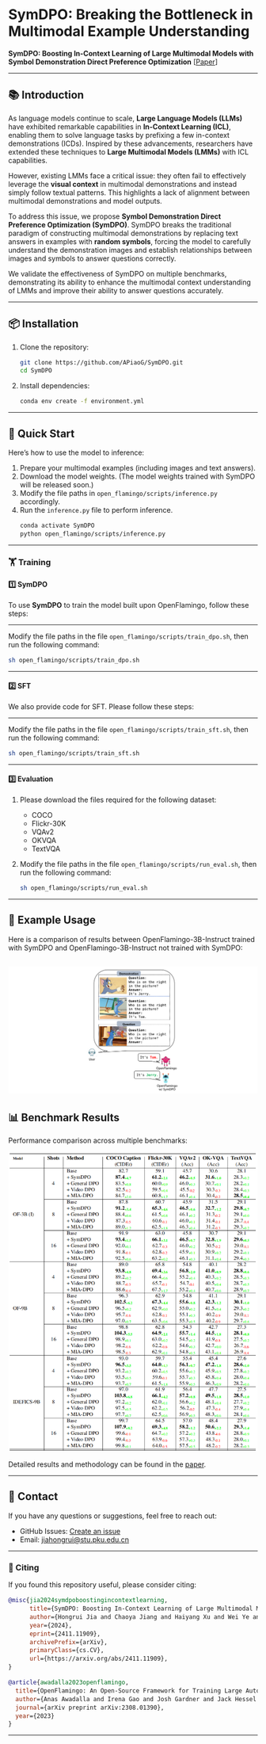 # SymDPO: Breaking the Bottleneck in Multimodal Example Understanding

<!-- ![GitHub stars](https://img.shields.io/github/stars/APiaoG/SymDPO?style=social)
![GitHub forks](https://img.shields.io/github/forks/APiaoG/SymDPO?style=social) -->
<!-- ![License](https://img.shields.io/github/license/APiaoG/SymDPO) -->

**SymDPO: Boosting In-Context Learning of Large Multimodal Models with Symbol Demonstration Direct Preference Optimization** [[Paper](https://arxiv.org/abs/2411.11909)] <br>


---

## 📚 Introduction

As language models continue to scale, **Large Language Models (LLMs)** have exhibited remarkable capabilities in **In-Context Learning (ICL)**, enabling them to solve language tasks by prefixing a few in-context demonstrations (ICDs). Inspired by these advancements, researchers have extended these techniques to **Large Multimodal Models (LMMs)** with ICL capabilities.

However, existing LMMs face a critical issue: they often fail to effectively leverage the **visual context** in multimodal demonstrations and instead simply follow textual patterns. This highlights a lack of alignment between multimodal demonstrations and model outputs.

To address this issue, we propose **Symbol Demonstration Direct Preference Optimization (SymDPO)**. SymDPO breaks the traditional paradigm of constructing multimodal demonstrations by replacing text answers in examples with **random symbols**, forcing the model to carefully understand the demonstration images and establish relationships between images and symbols to answer questions correctly.

We validate the effectiveness of SymDPO on multiple benchmarks, demonstrating its ability to enhance the multimodal context understanding of LMMs and improve their ability to answer questions accurately.

---

<!-- ## 🛠️ Features

- **Improved Multimodal Context Alignment**: By substituting text answers with symbols, SymDPO ensures better alignment between visual context and model outputs.
- **Enhanced Reasoning Capabilities**: SymDPO helps LMMs move beyond textual patterns, leveraging visual context more effectively.
- **Proven Effectiveness**: Validated across multiple benchmarks with significant performance improvements.

--- -->

## 📦 Installation

1. Clone the repository:
   ```bash
   git clone https://github.com/APiaoG/SymDPO.git
   cd SymDPO
   ```

2. Install dependencies:
   ```bash
   conda env create -f environment.yml
   ```

---

## 🚀 Quick Start

Here’s how to use the model to inference:

1. Prepare your multimodal examples (including images and text answers).
2. Download the model weights. (The model weights trained with SymDPO will be released soon.)
3. Modify the file paths in `open_flamingo/scripts/inference.py` accordingly.  
4. Run the `inference.py` file to perform inference.
   ```bash
   conda activate SymDPO
   python open_flamingo/scripts/inference.py
   ```

---

### 🏋️ Training

#### 1️⃣ **SymDPO**

To use **SymDPO** to train the model built upon OpenFlamingo, follow these steps:

---

 Modify the file paths in the file `open_flamingo/scripts/train_dpo.sh`, then run the following command:
   ```bash
   sh open_flamingo/scripts/train_dpo.sh
   ```

---

#### 2️⃣ **SFT**

We also provide code for SFT. Please follow these steps:

---

 Modify the file paths in the file `open_flamingo/scripts/train_sft.sh`, then run the following command:

   ```bash
   sh open_flamingo/scripts/train_sft.sh
   ```

---


#### 3️⃣ **Evaluation**

1. Please download the files required for the following dataset:
   - COCO
   - Flickr-30K
   - VQAv2
   - OKVQA
   - TextVQA

2. Modify the file paths in the file `open_flamingo/scripts/run_eval.sh`, then run the following command:
   ```bash
   sh open_flamingo/scripts/run_eval.sh
   ```

---



## 🧪 Example Usage

Here is a comparison of results between OpenFlamingo-3B-Instruct trained with SymDPO and OpenFlamingo-3B-Instruct not trained with SymDPO:

![example](image/README/example.png)
---

## 📊 Benchmark Results

Performance comparison across multiple benchmarks:

![performence](image/README/performence.png)

Detailed results and methodology can be found in the [paper](https://arxiv.org/abs/2411.11909).

---


<!-- ## 📄 License

This project is licensed under the [MIT License](./LICENSE).

--- -->

## 📧 Contact

If you have any questions or suggestions, feel free to reach out:

- GitHub Issues: [Create an issue](https://github.com/APiaoG/SymDPO/issues)
- Email: jiahongrui@stu.pku.edu.cn

---

### 📝 Citing

If you found this repository useful, please consider citing:

```bibtex
@misc{jia2024symdpoboostingincontextlearning,
      title={SymDPO: Boosting In-Context Learning of Large Multimodal Models with Symbol Demonstration Direct Preference Optimization}, 
      author={Hongrui Jia and Chaoya Jiang and Haiyang Xu and Wei Ye and Mengfan Dong and Ming Yan and Ji Zhang and Fei Huang and Shikun Zhang},
      year={2024},
      eprint={2411.11909},
      archivePrefix={arXiv},
      primaryClass={cs.CV},
      url={https://arxiv.org/abs/2411.11909}, 
}
```

```bibtex
@article{awadalla2023openflamingo,
  title={OpenFlamingo: An Open-Source Framework for Training Large Autoregressive Vision-Language Models},
  author={Anas Awadalla and Irena Gao and Josh Gardner and Jack Hessel and Yusuf Hanafy and Wanrong Zhu and Kalyani Marathe and Yonatan Bitton and Samir Gadre and Shiori Sagawa and Jenia Jitsev and Simon Kornblith and Pang Wei Koh and Gabriel Ilharco and Mitchell Wortsman and Ludwig Schmidt},
  journal={arXiv preprint arXiv:2308.01390},
  year={2023}
}
```

---
